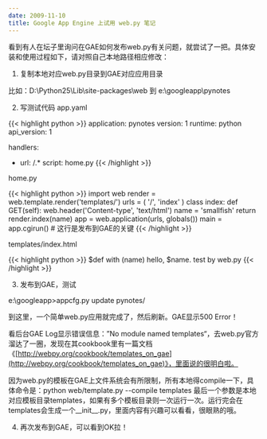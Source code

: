 ```yaml
---
date: 2009-11-10
title: Google App Engine 上试用 web.py 笔记
---
```


看到有人在坛子里询问在GAE如何发布web.py有关问题，就尝试了一把。具体安装和使用过程如下，请对照自己本地路径相应修改：

1. 复制本地对应web.py目录到GAE对应应用目录

比如：D:\Python25\Lib\site-packages\web 到 e:\googleapp\pynotes

2. 写测试代码
app.yaml

{{< highlight python >}}
application: pynotes
version: 1
runtime: python
api_version: 1

handlers:
-  url: /.*
   script: home.py
{{< /highlight >}}

home.py

{{< highlight python >}}
import web
render = web.template.render('templates/')
urls = (
    '/', 'index'
)
class index:
    def GET(self):
        web.header('Content-type', 'text/html')
        name = 'smallfish'
        return render.index(name)
app = web.application(urls, globals())
main = app.cgirun() # 这行是发布到GAE的关键
{{< /highlight >}}

templates/index.html

{{< highlight python >}}
$def with (name)
hello, $name. test by web.py
{{< /highlight >}}

3. 发布到GAE，测试

e:\googleapp>appcfg.py update pynotes/

到这里，一个简单web.py应用就完成了，然后刷新。GAE显示500 Error！

看后台GAE Log显示错误信息：”No module named templates“，去web.py官方溜达了一圈，发现在其cookbook里有一篇文档《[http://webpy.org/cookbook/templates_on_gae](http://webpy.org/cookbook/templates_on_gae)》，里面说的很明白啦。

因为web.py的模板在GAE上文件系统会有所限制，所有本地得compile一下，具体命令是：python web/template.py --compile templates 最后一个参数是本地对应模板目录templates，如果有多个模板目录则一次运行一次。运行完会在templates会生成一个__init__.py，里面内容有兴趣可以看看，很眼熟的哦。

4. 再次发布到GAE，可以看到OK拉！

